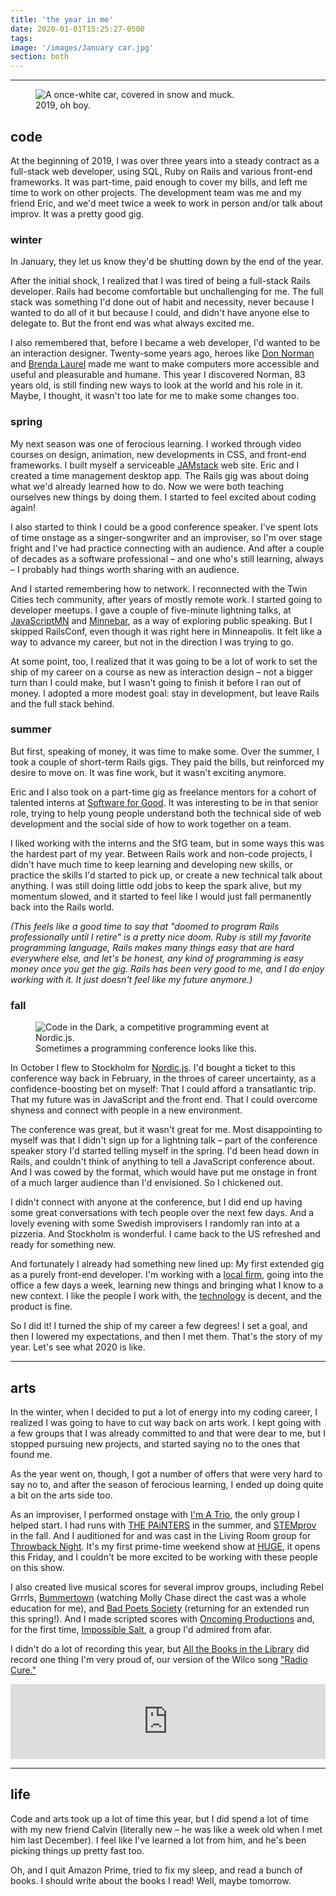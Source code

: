 ```yaml
---
title: 'the year in me'
date: 2020-01-01T15:25:27-0500
tags:
image: '/images/January car.jpg'
section: both
---
```


---

<figure>
  <img
    src="/images/January car.jpg"
    alt="A once-white car, covered in snow and muck."
  >
  <figcaption>2019, oh boy.</figcaption>
</figure>

## code

At the beginning of 2019, I was over three years into a steady contract as a full-stack web developer, using SQL, Ruby on Rails and various front-end frameworks. It was part-time, paid enough to cover my bills, and left me time to work on other projects. The development team was me and my friend Eric, and we'd meet twice a week to work in person and/or talk about improv. It was a pretty good gig.

### winter

In January, they let us know they'd be shutting down by the end of the year.

After the initial shock, I realized that I
was tired of being a full-stack Rails developer. Rails had become
comfortable but unchallenging for me. The full stack was something I'd done out of habit and
necessity, never because I wanted to do all of it but because I could, and
didn't have anyone else to delegate to. But the front end was what always excited me.

I also remembered that, before I became a web developer, I'd wanted to be an
interaction designer. Twenty-some years ago, heroes like
[Don Norman][]
and [Brenda Laurel][] made me
want to make computers more accessible and useful and pleasurable
and humane. This year I discovered Norman, 83 years old, is still finding new ways to look
at the world and his role in it. Maybe, I thought, it wasn't too late for me to make some changes too.

### spring

My next season was one of ferocious learning. I worked through video courses on design, animation, new developments in CSS, and front-end frameworks. I built myself a serviceable [JAMstack][] web site. Eric and I created a time management desktop app. The Rails gig was about doing what we'd already learned how to do. Now we were both teaching ourselves new things by doing them. I started to feel excited about coding again!

I also started to think I could be a good conference speaker. I've spent lots of time onstage as a singer-songwriter and an improviser, so I'm over stage fright and I've had practice connecting with an audience. And after a couple of decades as a software professional – and one who's still learning, always – I probably had things worth sharing with an audience.

And I started remembering how to network. I reconnected with the Twin Cities tech community, after years of mostly remote work. I started going to developer meetups. I gave a couple of five-minute lightning talks, at [JavaScriptMN][] and [Minnebar][], as a way of exploring public speaking. But I skipped RailsConf, even though it was right here in Minneapolis. It felt like a way to advance my career, but not in the direction I was trying to go.

At some point, too, I realized that it was going to be a lot of work to set the ship of my career on a course as new as interaction design – not a bigger turn than I could make, but I wasn't going to finish it before I ran out of money. I adopted a more modest goal: stay in development, but leave Rails and the full stack behind.

### summer

But first, speaking of money, it was time to make some. Over the summer, I took a couple of short-term Rails gigs. They paid the bills, but reinforced my desire to move on. It was fine work, but it wasn't exciting anymore.

Eric and I also took on a part-time gig as freelance mentors for a cohort of talented interns at [Software for Good][]. It was interesting to be in that senior role, trying to help young people understand both the technical side of web development and the social side of how to work together on a team.

I liked working with the interns and the SfG team, but in some ways this was the hardest part of my year. Between Rails work and non-code projects, I didn't have much time to keep learning and developing new skills, or practice the skills I'd started to pick up, or create a new technical talk about anything. I was still doing little odd jobs to keep the spark alive, but my momentum slowed, and it started to feel like I would just fall permanently back into the Rails world.

_(This feels like a good time to say that "doomed to program Rails professionally until I retire" is a pretty nice doom. Ruby is still my favorite programming language, Rails makes many things easy that are hard everywhere else, and let's be honest, any kind of programming is easy money once you get the gig. Rails has been very good to me, and I do enjoy working with it. It just doesn't feel like my future anymore.)_

### fall

<figure>
  <img
    src="/images/Code in the Dark.jpg"
    alt="Code in the Dark, a competitive programming event at Nordic.js."
  >
  <figcaption>Sometimes a programming conference looks like this.</figcaption>
</figure>

In October I flew to Stockholm for [Nordic.js][]. I'd bought a ticket to this conference way back in February, in the throes of career uncertainty, as a confidence-boosting bet on myself: That I could afford a transatlantic trip. That my future was in JavaScript and the front end. That I could overcome shyness and connect with people in a new environment.

The conference was great, but it wasn't great for me. Most disappointing to myself was that I didn't sign up for a lightning talk – part of the conference speaker story I'd started telling myself in the spring. I'd been head down in Rails, and couldn't think of anything to tell a JavaScript conference about. And I was cowed by the format, which would have put me onstage in front of a much larger audience than I'd envisioned. So I chickened out.

I didn't connect with anyone at the conference, but I did end up having some great conversations with tech people over the next few days. And a lovely evening with some Swedish improvisers I randomly ran into at a pizzeria. And Stockholm is wonderful. I came back to the US refreshed and ready for something new.

And fortunately I already had something new lined up: My first extended gig as a purely front-end developer. I'm working with a [local firm][Livefront], going into the office a few days a week, learning new things and bringing what I know to a new context. I like the people I work with, the [technology][React] is decent, and the product is fine.

So I did it! I turned the ship of my career a few degrees! I set a goal, and then I lowered my expectations, and then I met them. That's the story of my year. Let's see what 2020 is like.

---

## arts

In the winter, when I decided to put a lot of energy into my coding career, I realized I was going to have to cut way back on arts work. I kept going with a few groups that I was already committed to and that were dear to me, but I stopped pursuing new projects, and started saying no to the ones that found me.

As the year went on, though, I got a number of offers that were very hard to say no to, and after the season of ferocious learning, I ended up doing quite a bit on the arts side too.

As an improviser, I performed onstage with [I'm A Trio][], the only group I helped start. I had runs with [THE PAiNTERS][] in the summer, and [STEMprov][] in the fall. And I auditioned for and was cast in the Living Room group for [Throwback Night][]. It's my first prime-time weekend show at [HUGE][], it opens this Friday, and I couldn't be more excited to be working with these people on this show.

I also created live musical scores for several improv groups, including Rebel Grrrls, [Bummertown][] (watching Molly Chase direct the cast was a whole education for me), and [Bad Poets Society][] (returning for an extended run this spring!). And I made scripted scores with [Oncoming Productions][] and, for the first time, [Impossible Salt][], a group I'd admired from afar.

I didn't do a lot of recording this year, but [All the Books in the Library][] did record one thing I'm very proud of, our version of the Wilco song ["Radio Cure."][Radio Cure]

<iframe style="border: 0; width: 100%; height: 120px;" src="https://bandcamp.com/EmbeddedPlayer/album=3127836027/size=large/bgcol=ffffff/linkcol=0687f5/tracklist=false/artwork=small/track=1681872158/transparent=true/" seamless><a href="https://thememusictribute.bandcamp.com/album/yankee-hotel-foxtrot">Yankee Hotel Foxtrot by All the Books in the Library</a></iframe>

---

## life

Code and arts took up a lot of time this year, but I did spend a lot of time
with my new friend Calvin (literally new – he was like a week old when I met
him last December). I feel like I've learned a lot from him, and he's
been picking things up pretty fast too.

Oh, and I quit Amazon Prime, tried to fix my sleep, and read a bunch of books.
I should write about the books I read! Well, maybe tomorrow.

[I'm A Trio]: https://www.facebook.com/imatrio/
[HUGE]: https://www.hugetheater.com/
[bummertown]: https://www.facebook.com/bummertown/
[Oncoming Productions]: https://oncomingproductions.com
[Don Norman]: https://jnd.org
[Brenda Laurel]: http://www.tauzero.com/Brenda_Laurel/
[JAMstack]: https://jamstack.org
[Minnebar]: https://minnestar.org/minnebar/
[JavaScriptMN]: https://javascriptmn.com
[Nordic.js]: https://nordicjs.com/
[React]: https://reactjs.org/
[Livefront]: https://livefront.com/
[All the Books in the Library]: https://www.facebook.com/yesallofthem/
[Software for Good]: https://softwareforgood.com/
[Nordic.js]: https://nordicjs.com/
[THE PAiNTERS]: https://www.facebook.com/ThePaintersImprov/
[STEMprov]: https://www.facebook.com/STEMprovMN/
[Throwback Night]: https://www.facebook.com/events/509065846631717/
[Bad Poets Society]: https://www.facebook.com/badpoetssocietyimprov/
[Impossible Salt]: https://www.impossiblesalt.org/
[Radio Cure]: https://thememusictribute.bandcamp.com/track/radio-cure
